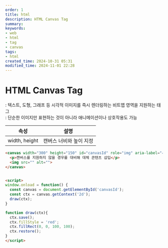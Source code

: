 ```yaml
---
order: 1
title: html
description: HTML Canvas Tag
summary:
keywords:
- web
- html
- tag
- canvas
tags:
- html
created_time: 2024-10-31 05:31
modified_time: 2024-11-01 22:28
---
```


# HTML Canvas Tag
: 텍스트, 도형, 그래프 등 시각적 이미지를 즉시 렌더링하는 비트맵 영역을 지원하는 태그  
: 단순한 이미지만 표현하는 것이 아니라 애니메이션이나 상호작용도 가능  

속성 | 설명
---|---
width, height | 캔버스 너비와 높이 지정


```html
<canvas width="300" height="150" id="canvasId" role="img" aria-label="사각형 이미지">
  <p>캔버스를 지원하지 않을 경우를 대비해 대체 콘텐츠 삽입</p>
  <img src="" alt="">
</canvas>


<script>
window.onload = function() {
  const canvas = document.getElementById('canvasId');
  const ctx = canvas.getContext('2d');
  draw(ctx);
}

function draw(ctx){
  ctx.save();
  ctx.fillStyle = 'red';
  ctx.fillRect(0, 0, 100, 100);
  ctx.restore();
}
</script>
```